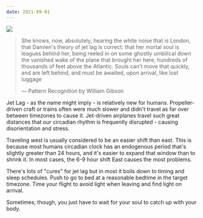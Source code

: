 ```yaml
---
date: 2021-09-01
---
```

![][giphy]

> She knows, now, absolutely, hearing the white noise that is London, that Damien's theory of jet lag is
> correct: that her mortal soul is leagues behind her, being reeled in on some ghostly umbilical down
> the vanished wake of the plane that brought her here, hundreds of thousands of feet above the Atlantic.
> Souls can't move that quickly, and are left behind, and must be awaited, upon arrival, like lost luggage
>
> &mdash; Pattern Recognition by William Gibson

Jet Lag - as the name might imply - is relatively new for humans.  Propeller-driven craft or trains
often were much slower and didn't travel as far over between timezones to cause it.  Jet-driven airplanes
travel such great distances that our circadian rhythm is frequently disrupted - causing disorientation
and stress.

Traveling west is usually considered to be an easier shift than east.  This is because most humans circadian
clock has an endogenous period that's slightly greater than 24 hours, and it's easier to expand that window
than to shrink it.  In most cases, the 6-9 hour shift East causes the most problems.

There's lots of "cures" for jet lag but in most it boils down to timing and sleep schedules.
Push to go to bed at a reasonable bedtime in the target timezone.  Time your flight to avoid
light when leaving and find light on arrival.

Sometimes, though, you just have to wait for your soul to catch up with your body.

[giphy]: https://media.giphy.com/media/15sy6OMtZ3xMl9DjJH/giphy-downsized.gif?cid=ecf05e47bt6nxqj27bu7q9mm27uv9iw5t1l0rofvf4vdwysq&rid=giphy-downsized.gif&ct=g

